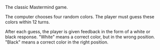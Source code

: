 The classic Mastermind game.

The computer chooses four random colors. The player must guess these colors within 12 turns. 

After each guess, the player is given feedback in the form of a white or black response. "White" means a correct color, but in the wrong position. "Black" means a correct color in the right position.